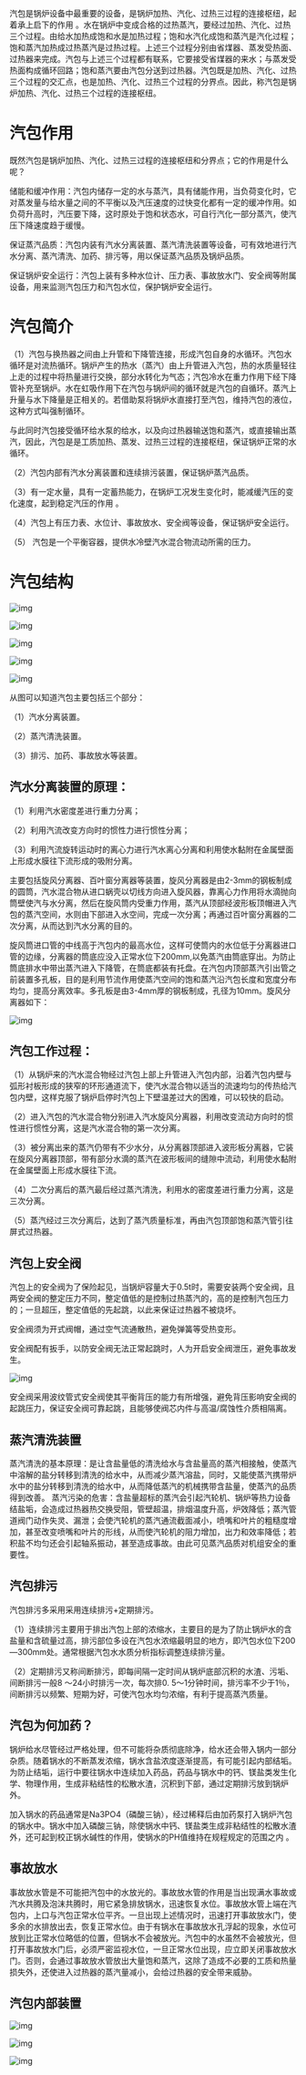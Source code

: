 汽包是锅炉设备中最重要的设备，是锅炉加热、汽化、过热三过程的连接枢纽，起着承上启下的作用 。水在锅炉中变成合格的过热蒸汽，要经过加热、汽化、过热三个过程。由给水加热成饱和水是加热过程；饱和水汽化成饱和蒸汽是汽化过程；饱和蒸汽加热成过热蒸汽是过热过程。上述三个过程分别由省煤器、蒸发受热面、过热器来完成。汽包与上述三个过程都有联系，它要接受省煤器的来水；与蒸发受热面构成循环回路；饱和蒸汽要由汽包分送到过热器。汽包既是加热、汽化、过热三个过程的交汇点，也是加热、汽化、过热三个过程的分界点。因此，称汽包是锅炉加热、汽化、过热三个过程的连接枢纽。

# **汽包作用**

既然汽包是锅炉加热、汽化、过热三过程的连接枢纽和分界点；它的作用是什么呢？

储能和缓冲作用：汽包内储存一定的水与蒸汽，具有储能作用，当负荷变化时，它对蒸发量与给水量之间的不平衡以及汽压速度的过快变化都有一定的缓冲作用。如负荷升高时，汽压要下降，这时原处于饱和状态水，可自行汽化一部分蒸汽，使汽压下降速度趋于缓慢。

保证蒸汽品质：汽包内装有汽水分离装置、蒸汽清洗装置等设备，可有效地进行汽水分离、蒸汽清洗、加药、排污等，用以保证蒸汽品质及锅炉品质。

保证锅炉安全运行：汽包上装有多种水位计、压力表、事故放水门、安全阀等附属设备，用来监测汽包压力和汽包水位，保护锅炉安全运行。

# **汽包简介**

（1）汽包与换热器之间由上升管和下降管连接，形成汽包自身的水循环。汽包水循环是对流热循环。锅炉产生的热水（蒸汽）由上升管进入汽包，热的水质量轻往上走的过程中将热量进行交换，部分水转化为气态；汽包冷水在重力作用下经下降管补充至锅炉。水在虹吸作用下在汽包与锅炉间的循环就是汽包的自循环。蒸汽上升量与水下降量是正相关的。若借助泵将锅炉水直接打至汽包，维持汽包的液位，这种方式叫强制循环。

与此同时汽包接受循环给水泵的给水，以及向过热器输送饱和蒸汽，或直接输出蒸汽，因此，汽包是是工质加热、蒸发、过热三过程的连接枢纽，保证锅炉正常的水循环。

（2）汽包内部有汽水分离装置和连续排污装置，保证锅炉蒸汽品质。

（3）有一定水量，具有一定蓄热能力，在锅炉工况发生变化时，能减缓汽压的变化速度，起到稳定汽压的作用 。

（4）汽包上有压力表、水位计、事故放水、安全阀等设备，保证锅炉安全运行。

（5） 汽包是一个平衡容器，提供水冷壁汽水混合物流动所需的压力。

# **汽包结构**

![img](http://5b0988e595225.cdn.sohucs.com/images/20181228/cddde7346dff4abd83e59f55a9074199.jpeg)

![img](http://5b0988e595225.cdn.sohucs.com/images/20181228/7db59ee6b1b747159026fadc766f851a.jpeg)

![img](http://5b0988e595225.cdn.sohucs.com/images/20181228/d94ab8de70294a0d9ea5fac576df3745.jpeg)

![img](http://5b0988e595225.cdn.sohucs.com/images/20181228/69fe8c69c90048ecb513c4a684be23d1.jpeg)

![img](http://5b0988e595225.cdn.sohucs.com/images/20181228/272038404d51478cac0fcc38c5ec6fce.jpeg)

从图可以知道汽包主要包括三个部分：

（1）汽水分离装置。

（2）蒸汽清洗装置。

（3）排污、加药、事故放水等装置。

## 汽水分离装置的原理：

（1）利用汽水密度差进行重力分离；

（2）利用汽流改变方向时的惯性力进行惯性分离；

（3）利用汽流旋转运动时的离心力进行汽水离心分离和利用使水黏附在金属壁面上形成水膜往下流形成的吸附分离。

主要包括旋风分离器、百叶窗分离器等装置，旋风分离器是由2-3mm的钢板制成的圆筒，汽水混合物从进口蜗壳以切线方向进入旋风器，靠离心力作用将水滴抛向筒壁使汽与水分离，然后在旋风筒内受重力作用，蒸汽从顶部经波形板顶帽进入汽包的蒸汽空间，水则由下部进入水空间，完成一次分离；再通过百叶窗分离器的二次分离，从而达到汽水分离的目的。

旋风筒进口管的中线高于汽包内的最高水位，这样可使筒内的水位低于分离器进口管的边缘，分离器的筒底应没入正常水位下200mm,以免蒸汽由筒底穿出。为防止筒底排水中带出蒸汽进入下降管，在筒底都装有托盘。在汽包内顶部蒸汽引出管之前装置多孔板，目的是利用节流作用使蒸汽空间的饱和蒸汽沿汽包长度和宽度分布均匀，提高分离效率。多孔板是由3-4mm厚的钢板制成，孔径为10mm。旋风分离器如下：

![img](http://5b0988e595225.cdn.sohucs.com/images/20181228/4db3428bdcd84f58876457ef0dca0af4.jpeg)

## 汽包工作过程：

（1）从锅炉来的汽水混合物经过汽包上部上升管进入汽包内部，沿着汽包内壁与弧形衬板形成的狭窄的环形通道流下，使汽水混合物以适当的流速均匀的传热给汽包内壁，这样克服了锅炉启停时汽包上下壁温差过大的困难，可以较快的启动。

（2）进入汽包的汽水混合物分别进入汽水旋风分离器，利用改变流动方向时的惯性进行惯性分离，这是汽水混合物的第一次分离。

（3）被分离出来的蒸汽仍带有不少水分，从分离器顶部进入波形板分离器，它装在旋风分离器顶部，带有部分水滴的蒸汽在波形板间的缝隙中流动，利用使水黏附在金属壁面上形成水膜往下流。

（4）二次分离后的蒸汽最后经过蒸汽清洗，利用水的密度差进行重力分离，这是三次分离。

（5）蒸汽经过三次分离后，达到了蒸汽质量标准，再由汽包顶部饱和蒸汽管引往屏式过热器。

## 汽包上安全阀

汽包上的安全阀为了保险起见，当锅炉容量大于0.5t时，需要安装两个安全阀，且两安全阀的整定压力不同，整定值低的是控制过热蒸汽的，高的是控制汽包压力的；一旦超压，整定值低的先起跳，以此来保证过热器不被烧坏。

安全阀须为开式阀帽，通过空气流通散热，避免弹簧等受热变形。

安全阀配有扳手，以防安全阀无法正常起跳时，人为开启安全阀泄压，避免事故发生。

![img](http://5b0988e595225.cdn.sohucs.com/images/20181228/89d9599a5f1e42b0b241bf6c73216bf9.jpeg)

安全阀采用波纹管式安全阀使其平衡背压的能力有所增强，避免背压影响安全阀的起跳压力，保证安全阀可靠起跳，且能够使阀芯内件与高温/腐蚀性介质相隔离。

## 蒸汽清洗装置

蒸汽清洗的基本原理：是让含盐量低的清洗给水与含盐量高的蒸汽相接触，使蒸汽中溶解的盐分转移到清洗的给水中，从而减少蒸汽溶盐，同时，又能使蒸汽携带炉水中的盐分转移到清洗的给水中，从而降低蒸汽的机械携带含盐量，使蒸汽的品质得到改善。 蒸汽污染的危害：含盐量超标的蒸汽会引起汽轮机、锅炉等热力设备结盐垢，会造成过热器热交换受阻，管壁超温，排烟温度升高，炉效降低；蒸汽管道阀门动作失灵、漏泄；会使汽轮机的蒸汽通流截面减小，喷嘴和叶片的粗糙度增加，甚至改变喷嘴和叶片的形线，从而使汽轮机的阻力增加，出力和效率降低；若积盐不均匀还会引起轴系振动，甚至造成事故。由此可见蒸汽品质对机组安全的重要性。

## 汽包排污

汽包排污多采用采用连续排污+定期排污。

（1）连续排污主要用于排出汽包上部的浓缩水，主要目的是为了防止锅炉水的含盐量和含硫量过高，排污部位多设在汽包水浓缩最明显的地方，即汽包水位下200—300mm处。通常根据汽包水水质分析指标调整连续排污量。

（2）定期排污又称间断排污，即每间隔一定时间从锅炉底部沉积的水渣、污垢、间断排污一般8 ～24小时排污一次，每次排0. 5～1分钟时间，排污率不少于1％，间断排污以频繁、短期为好，可使汽包水均匀浓缩，有利于提高蒸汽质量。

## 汽包为何加药？

锅炉给水尽管经过严格处理，但不可能将杂质彻底除净，给水还会带入锅内一部分杂质。随着锅水的不断蒸发浓缩，锅水含盐浓度逐渐提高，有可能引起内部结垢。为防止结垢，运行中要往锅水中连续加入药品，药品与锅水中的钙、镁盐类发生化学、物理作用，生成非粘结性的松散水渣，沉积到下部，通过定期排污放到锅炉外。

加入锅水的药品通常是Na3PO4（磷酸三钠），经过稀释后由加药泵打入锅炉汽包的锅水中。锅水中加入磷酸三钠，除使锅水中钙、镁盐类生成非粘结性的松散水渣外，还可起到校正锅水碱性的作用，使锅水的PH值维持在规程规定的范围之内 。

## 事故放水

事故放水管是不可能把汽包中的水放光的。事故放水管的作用是当出现满水事故或汽水共腾及泡沫共腾时，用它紧急排放锅水，迅速恢复水位。事故放水管上端在汽包内，上口与汽包正常水位平齐。一旦出现上述情况时，迅速打开事故放水门，使多余的水排放出去，恢复正常水位。由于有锅水在事故放水孔浮起的现象，水位可放到比正常水位略低的位置，但锅水不会被放光。汽包中的水虽然不会被放光，但打开事故放水门后，必须严密监视水位，一旦正常水位出现，应立即关闭事故放水门。否则，会通过事故放水管放出大量饱和蒸汽，这除了造成不必要的工质和热量损失外，还使进入过热器的蒸汽量减小，会给过热器的安全带来威胁。

## 汽包内部装置

![img](http://5b0988e595225.cdn.sohucs.com/images/20181228/e381bf2615eb46dc9ddb068830d73948.jpeg)

![img](http://5b0988e595225.cdn.sohucs.com/images/20181228/e568dcb84b1a4abbab7292dbd69e8b95.jpeg)

![img](http://5b0988e595225.cdn.sohucs.com/images/20181228/a474e22e36b94ed48102216bd846e137.jpeg)
